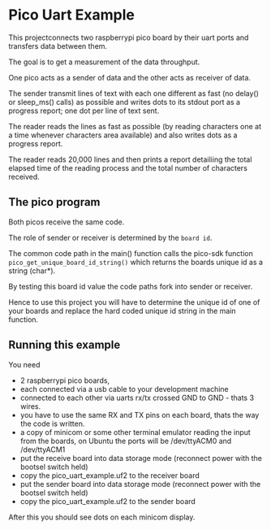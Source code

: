 # Pico Uart Example

This projectconnects two raspberrypi pico board by their uart ports and transfers data between them.

The goal is to get a measurement of the data throughput.

One pico acts as a sender of data and the other acts as receiver of data.

The sender transmit lines of text with each one different as fast (no delay() or sleep_ms() calls) as possible and writes 
dots to its stdout port as a progress report; one dot per line of text sent.

The reader reads the lines as fast as possible (by reading characters one at a time whenever characters area available)
and also writes dots as a progress report.

The reader reads 20,000 lines and then prints a report detailiing the total elapsed time of the 
reading process and the total number of characters received.

## The pico program

Both picos receive the same code.

The role of sender or receiver is determined by the `board id`.

The common code path in the main() function calls the pico-sdk function `pico_get_unique_board_id_string()`
which returns the boards unique id as a string (char*).

By testing this board id value the code paths fork into sender or receiver.

Hence to use this project you will have to determine the unique id of one of your boards and replace the hard coded
unique id string in the main function.

## Running this example

You need 

-	2 raspberrypi pico boards,
-	each connected via a usb cable to your development machine
-	connected to each other via uarts rx/tx crossed GND to GND - thats 3 wires.
-	you have to use the same RX and TX pins on each board, thats the way the code is written.
-	a copy of minicom or some other terminal emulator reading the input from the boards, on Ubuntu the ports will be /dev/ttyACM0 and /dev/ttyACM1
-	put the receive board into data storage mode (reconnect power with the bootsel switch held)
-	copy the pico_uart_example.uf2 to the receiver board
-	put the sender board into data storage mode (reconnect power with the bootsel switch held)
-	copy the pico_uart_example.uf2 to the sender board

After this you should see dots on each minicom display.
